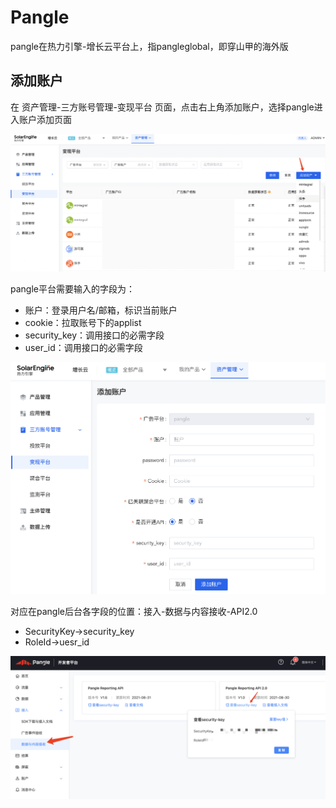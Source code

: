 # Pangle

pangle在热力引擎-增长云平台上，指pangleglobal，即穿山甲的海外版

## 添加账户

在 资产管理-三方账号管理-变现平台 页面，点击右上角添加账户，选择pangle进入账户添加页面

![](<../../../.gitbook/assets/image (87).png>)

pangle平台需要输入的字段为：

* 账户：登录用户名/邮箱，标识当前账户
* cookie：拉取账号下的applist
* security\_key：调用接口的必需字段
* user\_id：调用接口的必需字段

![](<../../../.gitbook/assets/image (91).png>)

对应在pangle后台各字段的位置：接入-数据与内容接收-API2.0

* SecurityKey->security\_key
* RoleId->uesr\_id

![](<../../../.gitbook/assets/image (175).png>)
